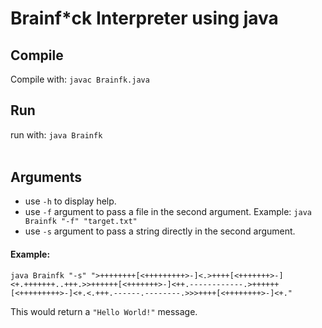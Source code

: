 # Brainf*ck Interpreter using java
## Compile
Compile with: `javac Brainfk.java`
## Run
run with: `java Brainfk` <option> <arg>
## Arguments
- use `-h` to display help. 
- use `-f` argument to pass a file in the second argument. Example: `java Brainfk "-f" "target.txt"`  
- use `-s` argument to pass a string directly in the second argument. 
#### Example: 

```java Brainfk "-s" ">++++++++[<+++++++++>-]<.>++++[<+++++++>-]<+.+++++++..+++.>>++++++[<+++++++>-]<++.------------.>++++++[<+++++++++>-]<+.<.+++.------.--------.>>>++++[<++++++++>-]<+."```

This would return a `"Hello World!"` message.